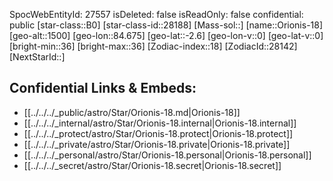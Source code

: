 ﻿---
location: [-2.6,-84.675,1500]
type: Star
tags:
- astro/Star

---
SpocWebEntityId: 27557
isDeleted: false
isReadOnly: false
confidential: public
[star-class::B0]
[star-class-id::28188]
[Mass-sol::]
[name::Orionis-18]
[geo-alt::1500]
[geo-lon::84.675]
[geo-lat::-2.6]
[geo-lon-v::0]
[geo-lat-v::0]
[bright-min::36]
[bright-max::36]
[Zodiac-index::18]
[ZodiacId::28142]
[NextStarId::]



## Confidential Links & Embeds: 
- [[../../../_public/astro/Star/Orionis-18.md|Orionis-18]] 
- [[../../../_internal/astro/Star/Orionis-18.internal|Orionis-18.internal]] 
- [[../../../_protect/astro/Star/Orionis-18.protect|Orionis-18.protect]] 
- [[../../../_private/astro/Star/Orionis-18.private|Orionis-18.private]] 
- [[../../../_personal/astro/Star/Orionis-18.personal|Orionis-18.personal]] 
- [[../../../_secret/astro/Star/Orionis-18.secret|Orionis-18.secret]] 

